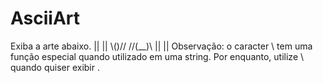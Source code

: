 # AsciiArt
Exiba a arte abaixo.   ||  ||   \\()//  //(__)\\ ||    || Observação: o caracter \ tem uma função especial quando utilizado em uma string. Por enquanto, utilize \\ quando quiser exibir \.
